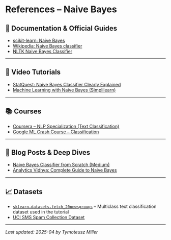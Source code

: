 # References – Naive Bayes

## 📘 Documentation & Official Guides

- [scikit-learn: Naive Bayes](https://scikit-learn.org/stable/modules/naive_bayes.html)
- [Wikipedia: Naive Bayes classifier](https://en.wikipedia.org/wiki/Naive_Bayes_classifier)
- [NLTK Naive Bayes Classifier](https://www.nltk.org/_modules/nltk/classify/naivebayes.html)

---

## 🎥 Video Tutorials

- [StatQuest: Naive Bayes Classifier Clearly Explained](https://www.youtube.com/watch?v=O2L2Uv9pdDA)
- [Machine Learning with Naive Bayes (Simplilearn)](https://www.youtube.com/watch?v=3eTSVGYmCYE)

---

## 📚 Courses

- [Coursera – NLP Specialization (Text Classification)](https://www.coursera.org/specializations/natural-language-processing)
- [Google ML Crash Course – Classification](https://developers.google.com/machine-learning/crash-course/classification/naive-bayes)

---

## 🧠 Blog Posts & Deep Dives

- [Naive Bayes Classifier from Scratch (Medium)](https://medium.com/@ageitgey/naive-bayes-and-text-classification-using-scikit-learn-6320caa2712c)
- [Analytics Vidhya: Complete Guide to Naive Bayes](https://www.analyticsvidhya.com/blog/2017/09/naive-bayes-explained/)

---

## 📈 Datasets

- [`sklearn.datasets.fetch_20newsgroups`](https://scikit-learn.org/stable/datasets/real_world.html#newsgroups-dataset) – Multiclass text classification dataset used in the tutorial
- [UCI SMS Spam Collection Dataset](https://archive.ics.uci.edu/ml/datasets/SMS+Spam+Collection)

---

_Last updated: 2025-04 by Tymoteusz Miller_
